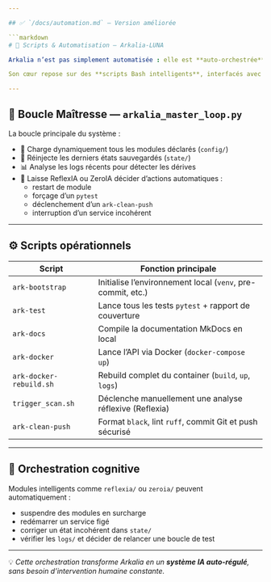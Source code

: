 ```yaml
---

## ✅ `/docs/automation.md` — Version améliorée

```markdown
# 🧠 Scripts & Automatisation — Arkalia-LUNA

Arkalia n’est pas simplement automatisée : elle est **auto-orchestrée**.

Son cœur repose sur des **scripts Bash intelligents**, interfacés avec les modules IA pour une gestion proactive, auto-corrective et dynamique.

---
```


## 🔁 Boucle Maîtresse — `arkalia_master_loop.py`

La boucle principale du système :

- 🧩 Charge dynamiquement tous les modules déclarés (`config/`)
- 🔁 Réinjecte les derniers états sauvegardés (`state/`)
- 📊 Analyse les logs récents pour détecter les dérives
- 🤖 Laisse ReflexIA ou ZeroIA décider d’actions automatiques :
  - restart de module
  - forçage d’un `pytest`
  - déclenchement d’un `ark-clean-push`
  - interruption d’un service incohérent

---

## ⚙️ Scripts opérationnels

| Script                   | Fonction principale                                               |
|--------------------------|-------------------------------------------------------------------|
| `ark-bootstrap`          | Initialise l’environnement local (`venv`, pre-commit, etc.)       |
| `ark-test`               | Lance tous les tests `pytest` + rapport de couverture             |
| `ark-docs`               | Compile la documentation MkDocs en local                          |
| `ark-docker`             | Lance l’API via Docker (`docker-compose up`)                      |
| `ark-docker-rebuild.sh`  | Rebuild complet du container (`build`, `up`, `logs`)              |
| `trigger_scan.sh`        | Déclenche manuellement une analyse réflexive (Reflexia)           |
| `ark-clean-push`         | Format `black`, lint `ruff`, commit Git et push sécurisé          |

---

## 🧠 Orchestration cognitive

Modules intelligents comme `reflexia/` ou `zeroia/` peuvent automatiquement :

- suspendre des modules en surcharge
- redémarrer un service figé
- corriger un état incohérent dans `state/`
- vérifier les `logs/` et décider de relancer une boucle de test

---

💡 *Cette orchestration transforme Arkalia en un **système IA auto-régulé**, sans besoin d’intervention humaine constante.*
